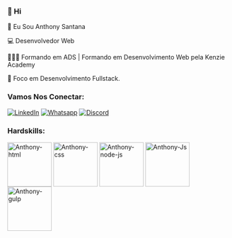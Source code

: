 ###  👋 Hi

🧑 Eu Sou Anthony Santana

💻 Desenvolvedor Web

👨🏽‍🎓 Formando em ADS | Formando em Desenvolvimento Web pela Kenzie Academy

🚀 Foco em Desenvolvimento Fullstack.

### Vamos Nos Conectar:

[![LinkedIn](https://img.shields.io/badge/LinkedIn-0077B5?style=for-the-badge&logo=linkedin&logoColor=white
)](https://www.linkedin.com/in/anthony-santana-148a43241/)
[![Whatsapp](https://img.shields.io/badge/WhatsApp-25D366?style=for-the-badge&logo=whatsapp&logoColor=white
)](https://wa.me/5571987898549)
[![Discord](https://img.shields.io/badge/Discord-7289DA?style=for-the-badge&logo=discord&logoColor=white)](https://discord.gg/Sfgczugy)

### Hardskills:
<div>
<img align="center" alt="Anthony-html" height="100" width="100" src="https://cdn.jsdelivr.net/gh/devicons/devicon/icons/html5/html5-original.svg"/>
<img align="center" alt="Anthony-css" height="100" width="100" src="https://cdn.jsdelivr.net/gh/devicons/devicon/icons/css3/css3-original.svg"/>
<img align="center" alt="Anthony-node-js" height="100" width="100" src="https://cdn.jsdelivr.net/gh/devicons/devicon/icons/nodejs/nodejs-original.svg"/>
<img align="center" alt="Anthony-Js" height="100" width="100" src="https://cdn.jsdelivr.net/gh/devicons/devicon/icons/javascript/javascript-original.svg"/>
<img align="center" alt="Anthony-gulp" height="100" width="100" src="https://cdn.jsdelivr.net/gh/devicons/devicon/icons/gulp/gulp-plain.svg"/>



</div>
